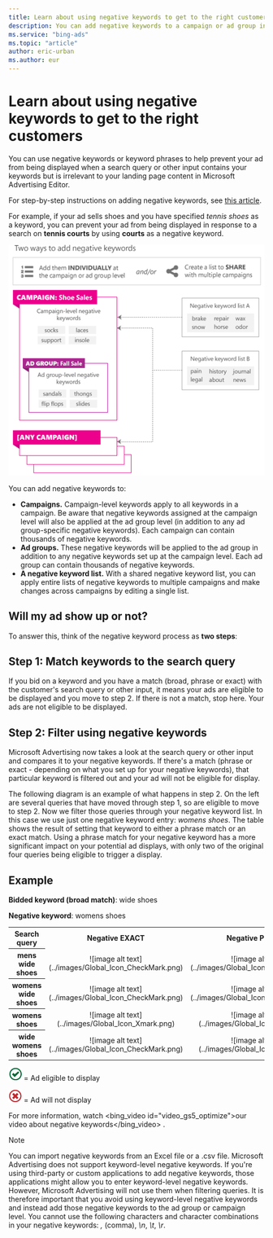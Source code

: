 ```yaml
---
title: Learn about using negative keywords to get to the right customers
description: You can add negative keywords to a campaign or ad group in Microsoft Advertising Editor to help prevent paying for clicks from people who aren’t interested in your product.
ms.service: "bing-ads"
ms.topic: "article"
author: eric-urban
ms.author: eur
---
```


# Learn about using negative keywords to get to the right customers

You can use negative keywords or keyword phrases to help prevent your ad from being displayed when a search query or other input contains your keywords but is irrelevant to your landing page content in Microsoft Advertising Editor.

For step-by-step instructions on adding negative keywords, see [this article](./hlp_BAE_PROC_AddNegativeKeywords.md).

For example, if your ad sells shoes and you have specified *tennis shoes* as a keyword, you can prevent your ad from being displayed in response to a search on **tennis courts** by using **courts** as a negative keyword.

![Negative keyword options](../images/BA_Conc_NKWoptions.png)

You can add negative keywords to:

- **Campaigns.** Campaign-level keywords apply to all keywords in a campaign. Be aware that negative keywords assigned at the campaign level will also be applied at the ad group level (in addition to any ad group-specific negative keywords). Each campaign can contain thousands of negative keywords.
- **Ad groups.** These negative keywords will be applied to the ad group in addition to any negative keywords set up at the campaign level. Each ad group can contain thousands of negative keywords.
- **A negative keyword list.** With a shared negative keyword list, you can apply entire lists of negative keywords to multiple campaigns and make changes across campaigns by editing a single list.

## Will my ad show up or not?

To answer this, think of the negative keyword process as **two steps**:

## Step 1: Match keywords to the search query

If you bid on a keyword and you have a match (broad, phrase or exact) with the customer's search query or other input, it means your ads are eligible to be displayed and you move to step 2. If there is not a match, stop here. Your ads are not eligible to be displayed.

## Step 2: Filter using negative keywords

Microsoft Advertising now takes a look at the search query or other input and compares it to your negative keywords. If there's a match (phrase or exact - depending on what you set up for your negative keywords), that particular keyword is filtered out and your ad will not be eligible for display.

The following diagram is an example of what happens in step 2. On the left are several queries that have moved through step 1, so are eligible to move to step 2. Now we filter those queries through your negative keyword list. In this case we use just one negative keyword entry: *womens shoes*. The table shows the result of setting that keyword to either a phrase match or an exact match. Using a phrase match for your negative keyword has a more significant impact on your potential ad displays, with only two of the original four queries being eligible to trigger a display.

## Example

**Bidded keyword (broad match)**: wide shoes

**Negative keyword**: womens shoes

<table>
  <tr>
    <th scope="col">Search query</th>
    <th style="text-align:center" scope="col">Negative EXACT</th>
    <th style="text-align:center" scope="col">Negative PHRASE</th>
  </tr>
  <tr>
    <th scope="row" style="background:transparent">mens wide shoes</th>
    <td style="text-align:center">
    ![image alt text](../images/Global_Icon_CheckMark.png)
   </td>
    <td style="text-align:center">
    ![image alt text](../images/Global_Icon_CheckMark.png)
   </td>
  </tr>
  <tr>
    <th scope="row" style="background:transparent">womens wide shoes</th>
    <td style="text-align:center">
    ![image alt text](../images/Global_Icon_CheckMark.png)
   </td>
    <td style="text-align:center">
    ![image alt text](../images/Global_Icon_CheckMark.png)
   </td>
  </tr>
  <tr>
    <th scope="row" style="background:transparent">womens shoes</th>
    <td style="text-align:center">
    ![image alt text](../images/Global_Icon_Xmark.png)
   </td>
    <td style="text-align:center">
    ![image alt text](../images/Global_Icon_Xmark.png)
   </td>
  </tr>
  <tr>
    <th scope="row" style="background:transparent">wide womens shoes</th>
    <td style="text-align:center">
    ![image alt text](../images/Global_Icon_CheckMark.png)
   </td>
    <td style="text-align:center">
    ![image alt text](../images/Global_Icon_Xmark.png)
   </td>
  </tr>
</table>

![image alt text](../images/Global_Icon_CheckMark.png) = Ad eligible to display

![image alt text](../images/Global_Icon_Xmark.png) = Ad will not display

For more information, watch
<bing_video id="video_gs5_optimize">our video about negative keywords</bing_video>
.

> [!NOTE]
> You can import negative keywords from an Excel file or a .csv file.
> Microsoft Advertising does not support keyword-level negative keywords. If you're using third-party or custom applications to add negative keywords, those applications might allow you to enter keyword-level negative keywords. However, Microsoft Advertising will not use them when filtering queries. It is therefore important that you avoid using keyword-level negative keywords and instead add those negative keywords to the ad group or campaign level.
> You cannot use the following characters and character combinations in your negative keywords: *,* (comma), *\n*, *\t*, *\r*.


